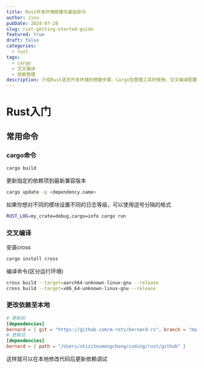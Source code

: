 ```yaml
---
title: Rust开发环境搭建与基础命令
author: Jinx
pubDate: 2024-07-28
slug: rust-getting-started-guide
featured: true
draft: false
categories:
  - rust
tags:
  - cargo
  - 交叉编译
  - 依赖管理
description: 介绍Rust语言开发环境的搭建步骤、Cargo包管理工具的使用、交叉编译配置，以及本地依赖管理等实用技巧
---
```


# Rust入门

## 常用命令

### cargo命令

```sh
cargo build
```

更新指定的依赖项到最新兼容版本

```sh
cargo update -p <dependency.name>
```

如果你想对不同的模块设置不同的日志等级，可以使用逗号分隔的格式

```sh
RUST_LOG=my_crate=debug,cargo=info cargo run
```

### 交叉编译

安装cross

```sh
cargo install cross
```

编译命令(区分运行环境)

```sh
cross build --target=aarch64-unknown-linux-gnu --release
cross build --target=x86_64-unknown-linux-gnu --release
```

### 更改依赖至本地

```toml
# 更新前
[dependencies]
bernard = { git = "https://github.com/m-rots/bernard-rs", branch = "main" }
# 更新后
[dependencies]
bernard = { path = "/Users/shizitoumengchong/coding/rust/github" }
```

这样就可以在本地修改代码后更新依赖调试